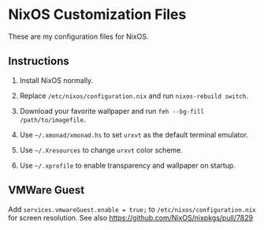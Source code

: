# NixOS Customization Files

These are my configuration files for NixOS.

## Instructions

1. Install NixOS normally.

2. Replace `/etc/nixos/configuration.nix` and run `nixos-rebuild switch`.

3. Download your favorite wallpaper and run `feh --bg-fill /path/to/imagefile`.

4. Use `~/.xmonad/xmonad.hs` to set `urxvt` as the default terminal emulator.

5. Use `~/.Xresources` to change `urxvt` color scheme.

6. Use `~/.xprofile` to enable transparency and wallpaper on startup.

## VMWare Guest

Add `services.vmwareGuest.enable = true;` to `/etc/nixos/configuration.nix` for screen resolution. See also https://github.com/NixOS/nixpkgs/pull/7829